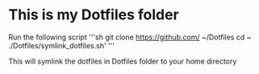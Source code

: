 # This is my Dotfiles folder

Run the following script
'''sh
git clone https://github.com/ ~/Dotfiles
cd ~ 
./Dotfiles/symlink_dotfiles.sh'
'''

This will symlink the dotfiles in Dotfiles folder to your home directory

